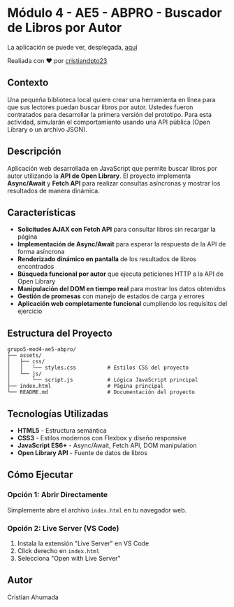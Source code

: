 # Módulo 4 - AE5 - ABPRO - Buscador de Libros por Autor

La aplicación se puede ver, desplegada, [aquí]()

Realiada con ❤ por [cristiandpto23](https://github.com/cristiandpto23)

## Contexto

Una pequeña biblioteca local quiere crear una herramienta en línea para que sus lectores puedan buscar libros por autor. Ustedes fueron contratados para desarrollar la primera versión del prototipo. Para esta actividad, simularán el comportamiento usando una API pública (Open Library o un archivo JSON).

## Descripción

Aplicación web desarrollada en JavaScript que permite buscar libros por autor utilizando la **API de Open Library**. El proyecto implementa **Async/Await** y **Fetch API** para realizar consultas asíncronas y mostrar los resultados de manera dinámica.

## Características

-   **Solicitudes AJAX con Fetch API** para consultar libros sin recargar la página
-   **Implementación de Async/Await** para esperar la respuesta de la API de forma asíncrona
-   **Renderizado dinámico en pantalla** de los resultados de libros encontrados
-   **Búsqueda funcional por autor** que ejecuta peticiones HTTP a la API de Open Library
-   **Manipulación del DOM en tiempo real** para mostrar los datos obtenidos
-   **Gestión de promesas** con manejo de estados de carga y errores
-   **Aplicación web completamente funcional** cumpliendo los requisitos del ejercicio

## Estructura del Proyecto

```
grupo5-mod4-ae5-abpro/
├── assets/
│   ├── css/
│   │   └── styles.css          # Estilos CSS del proyecto
│   └── js/
│       └── script.js           # Lógica JavaScript principal
├── index.html                  # Página principal
└── README.md                   # Documentación del proyecto
```

## Tecnologías Utilizadas

-   **HTML5** - Estructura semántica
-   **CSS3** - Estilos modernos con Flexbox y diseño responsive
-   **JavaScript ES6+** - Async/Await, Fetch API, DOM manipulation
-   **Open Library API** - Fuente de datos de libros

## Cómo Ejecutar

### Opción 1: Abrir Directamente

Simplemente abre el archivo `index.html` en tu navegador web.

### Opción 2: Live Server (VS Code)

1. Instala la extensión "Live Server" en VS Code
2. Click derecho en `index.html`
3. Selecciona "Open with Live Server"

## Autor

Cristian Ahumada

